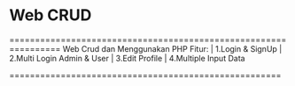 # Web CRUD
================================================================
Web Crud dan Menggunakan PHP
Fitur:
| 1.Login & SignUp
| 2.Multi Login Admin & User
| 3.Edit Profile
| 4.Multiple Input Data
  
=====================================================
